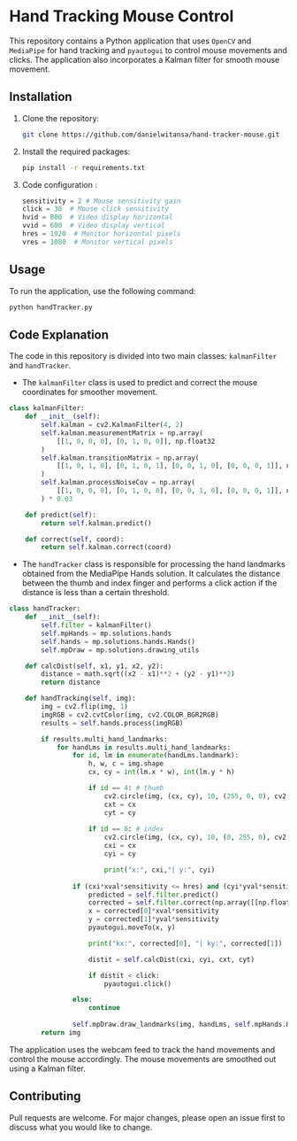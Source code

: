 # Hand Tracking Mouse Control

This repository contains a Python application that uses `OpenCV` and `MediaPipe` for hand tracking and `pyautogui` to control mouse movements and clicks. The application also incorporates a Kalman filter for smooth mouse movement.

## Installation

1. Clone the repository:
    ```bash
    git clone https://github.com/danielwitansa/hand-tracker-mouse.git
    ```
2. Install the required packages:
    ```bash
    pip install -r requirements.txt
    ```
3. Code configuration :
   ```python
   sensitivity = 2 # Mouse sensitivity gain
   click = 30  # Mouse click sensitivity
   hvid = 800  # Video display horizontal
   vvid = 600  # Video display vertical
   hres = 1920  # Monitor horizontal pixels
   vres = 1080  # Monitor vertical pixels
   ```

## Usage

To run the application, use the following command:
```bash
python handTracker.py
```

## Code Explanation

The code in this repository is divided into two main classes: `kalmanFilter` and `handTracker`.

- The `kalmanFilter` class is used to predict and correct the mouse coordinates for smoother movement.
```python
class kalmanFilter:
    def __init__(self):
        self.kalman = cv2.KalmanFilter(4, 2)
        self.kalman.measurementMatrix = np.array(
            [[1, 0, 0, 0], [0, 1, 0, 0]], np.float32
        )
        self.kalman.transitionMatrix = np.array(
            [[1, 0, 1, 0], [0, 1, 0, 1], [0, 0, 1, 0], [0, 0, 0, 1]], np.float32
        )
        self.kalman.processNoiseCov = np.array(
            [[1, 0, 0, 0], [0, 1, 0, 0], [0, 0, 1, 0], [0, 0, 0, 1]], np.float32
        ) * 0.03

    def predict(self):
        return self.kalman.predict()

    def correct(self, coord):
        return self.kalman.correct(coord)
```
- The `handTracker` class is responsible for processing the hand landmarks obtained from the MediaPipe Hands solution. It calculates the distance between the thumb and index finger and performs a click action if the distance is less than a certain threshold.
```python
class handTracker:
    def __init__(self):
        self.filter = kalmanFilter()
        self.mpHands = mp.solutions.hands
        self.hands = mp.solutions.hands.Hands()
        self.mpDraw = mp.solutions.drawing_utils

    def calcDist(self, x1, y1, x2, y2):
        distance = math.sqrt((x2 - x1)**2 + (y2 - y1)**2)
        return distance

    def handTracking(self, img):
        img = cv2.flip(img, 1)
        imgRGB = cv2.cvtColor(img, cv2.COLOR_BGR2RGB)
        results = self.hands.process(imgRGB)

        if results.multi_hand_landmarks:
            for handLms in results.multi_hand_landmarks:
                for id, lm in enumerate(handLms.landmark):
                    h, w, c = img.shape
                    cx, cy = int(lm.x * w), int(lm.y * h)

                    if id == 4: # thumb
                        cv2.circle(img, (cx, cy), 10, (255, 0, 0), cv2.FILLED)
                        cxt = cx
                        cyt = cy
                    
                    if id == 8: # index
                        cv2.circle(img, (cx, cy), 10, (0, 255, 0), cv2.FILLED)
                        cxi = cx
                        cyi = cy

                        print("x:", cxi,"| y:", cyi)
                    
                if (cxi*xval*sensitivity <= hres) and (cyi*yval*sensitivity <= vres):
                    predicted = self.filter.predict()
                    corrected = self.filter.correct(np.array([[np.float32(cxi)], [np.float32(cyi)]]))
                    x = corrected[0]*xval*sensitivity
                    y = corrected[1]*yval*sensitivity
                    pyautogui.moveTo(x, y)

                    print("kx:", corrected[0], "| ky:", corrected[1])

                    distit = self.calcDist(cxi, cyi, cxt, cyt)

                    if distit < click:
                        pyautogui.click()

                else:
                    continue
            
                self.mpDraw.draw_landmarks(img, handLms, self.mpHands.HAND_CONNECTIONS)
        return img
```
The application uses the webcam feed to track the hand movements and control the mouse accordingly. The mouse movements are smoothed out using a Kalman filter.

## Contributing

Pull requests are welcome. For major changes, please open an issue first to discuss what you would like to change.
